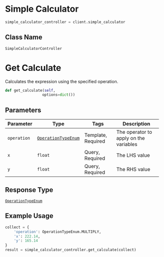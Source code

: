 # Simple Calculator

```python
simple_calculator_controller = client.simple_calculator
```

## Class Name

`SimpleCalculatorController`


# Get Calculate

Calculates the expression using the specified operation.

```python
def get_calculate(self,
                 options=dict())
```

## Parameters

| Parameter | Type | Tags | Description |
|  --- | --- | --- | --- |
| `operation` | [`OperationTypeEnum`](../../doc/models/operation-type-enum.md) | Template, Required | The operator to apply on the variables |
| `x` | `float` | Query, Required | The LHS value |
| `y` | `float` | Query, Required | The RHS value |

## Response Type

[`OperationTypeEnum`](../../doc/models/operation-type-enum.md)

## Example Usage

```python
collect = {
    'operation': OperationTypeEnum.MULTIPLY,
    'x': 222.14,
    'y': 165.14
}
result = simple_calculator_controller.get_calculate(collect)
```

